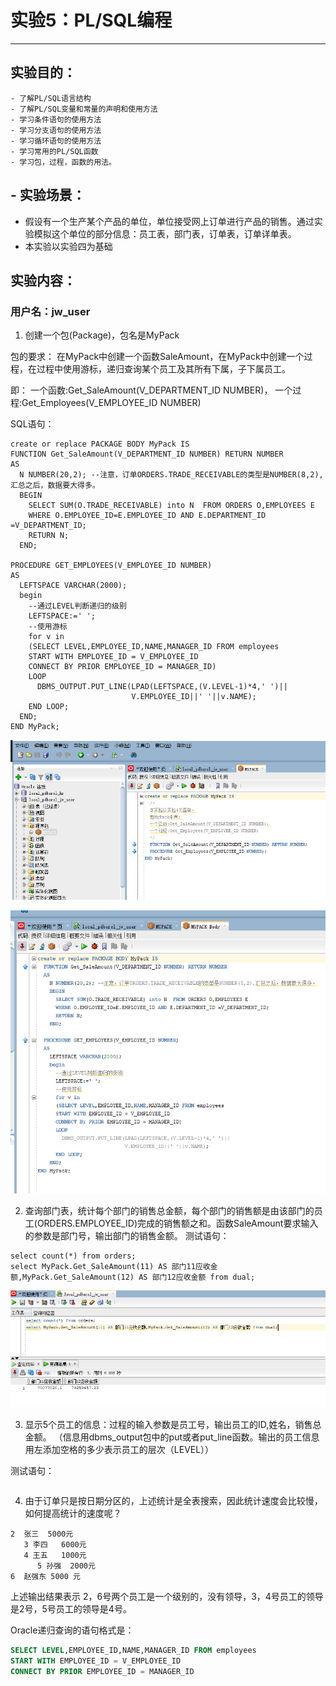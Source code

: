 # 实验5：PL/SQL编程
---

## 实验目的：

    - 了解PL/SQL语言结构
    - 了解PL/SQL变量和常量的声明和使用方法
    - 学习条件语句的使用方法
    - 学习分支语句的使用方法
    - 学习循环语句的使用方法
    - 学习常用的PL/SQL函数
    - 学习包，过程，函数的用法。

## - 实验场景：
- 假设有一个生产某个产品的单位，单位接受网上订单进行产品的销售。通过实验模拟这个单位的部分信息：员工表，部门表，订单表，订单详单表。
- 本实验以实验四为基础

## 实验内容：
### 用户名：jw_user

1. 创建一个包(Package)，包名是MyPack

包的要求：
在MyPack中创建一个函数SaleAmount，在MyPack中创建一个过程，在过程中使用游标，递归查询某个员工及其所有下属，子下属员工。 

即：
  一个函数:Get_SaleAmount(V_DEPARTMENT_ID NUMBER)，
  一个过程:Get_Employees(V_EMPLOYEE_ID NUMBER)
  
  SQL语句：
  
  ```
  create or replace PACKAGE BODY MyPack IS
  FUNCTION Get_SaleAmount(V_DEPARTMENT_ID NUMBER) RETURN NUMBER
  AS
    N NUMBER(20,2); --注意，订单ORDERS.TRADE_RECEIVABLE的类型是NUMBER(8,2),汇总之后，数据要大得多。
    BEGIN
      SELECT SUM(O.TRADE_RECEIVABLE) into N  FROM ORDERS O,EMPLOYEES E
      WHERE O.EMPLOYEE_ID=E.EMPLOYEE_ID AND E.DEPARTMENT_ID =V_DEPARTMENT_ID;
      RETURN N;
    END;

  PROCEDURE GET_EMPLOYEES(V_EMPLOYEE_ID NUMBER)
  AS
    LEFTSPACE VARCHAR(2000);
    begin
      --通过LEVEL判断递归的级别
      LEFTSPACE:=' ';
      --使用游标
      for v in
      (SELECT LEVEL,EMPLOYEE_ID,NAME,MANAGER_ID FROM employees
      START WITH EMPLOYEE_ID = V_EMPLOYEE_ID
      CONNECT BY PRIOR EMPLOYEE_ID = MANAGER_ID)
      LOOP
        DBMS_OUTPUT.PUT_LINE(LPAD(LEFTSPACE,(V.LEVEL-1)*4,' ')||
                             V.EMPLOYEE_ID||' '||v.NAME);
      END LOOP;
    END;
END MyPack;
  ```
  
 ![](./images/1.png)
 
 ![](./images/2.png)
 
2. 查询部门表，统计每个部门的销售总金额，每个部门的销售额是由该部门的员工(ORDERS.EMPLOYEE_ID)完成的销售额之和。函数SaleAmount要求输入的参数是部门号，输出部门的销售金额。
测试语句：

```
select count(*) from orders;
select MyPack.Get_SaleAmount(11) AS 部门11应收金额,MyPack.Get_SaleAmount(12) AS 部门12应收金额 from dual;
```
 ![](./images/3.png)
 
3. 显示5个员工的信息：过程的输入参数是员工号，输出员工的ID,姓名，销售总金额。
（信息用dbms_output包中的put或者put_line函数。输出的员工信息用左添加空格的多少表示员工的层次（LEVEL））

测试语句：

```

```
4. 由于订单只是按日期分区的，上述统计是全表搜索，因此统计速度会比较慢，如何提高统计的速度呢？
```
2  张三  5000元
   3 李四   6000元
   4 王五   1000元
      5 孙强  2000元
6  赵强东 5000 元
```
上述输出结果表示 2，6号两个员工是一个级别的，没有领导，3，4号员工的领导是2号，5号员工的领导是4号。

Oracle递归查询的语句格式是：
	
```sql
SELECT LEVEL,EMPLOYEE_ID,NAME,MANAGER_ID FROM employees 
START WITH EMPLOYEE_ID = V_EMPLOYEE_ID 
CONNECT BY PRIOR EMPLOYEE_ID = MANAGER_ID

```


